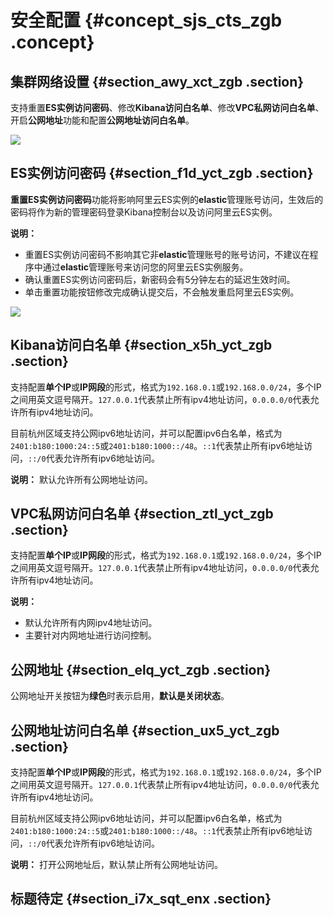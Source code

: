 # 安全配置 {#concept_sjs_cts_zgb .concept}

## 集群网络设置 {#section_awy_xct_zgb .section}

支持重置**ES实例访问密码**、修改**Kibana访问白名单**、修改**VPC私网访问白名单**、开启**公网地址**功能和配置**公网地址访问白名单**。

![](http://static-aliyun-doc.oss-cn-hangzhou.aliyuncs.com/assets/img/134295/155808103340173_zh-CN.png)

## ES实例访问密码 {#section_f1d_yct_zgb .section}

**重置ES实例访问密码**功能将影响阿里云ES实例的**elastic**管理账号访问，生效后的密码将作为新的管理密码登录Kibana控制台以及访问阿里云ES实例。

**说明：** 

-   重置ES实例访问密码不影响其它非**elastic**管理账号的账号访问，不建议在程序中通过**elastic**管理账号来访问您的阿里云ES实例服务。
-   确认重置ES实例访问密码后，新密码会有5分钟左右的延迟生效时间。
-   单击重置功能按钮修改完成确认提交后，不会触发重启阿里云ES实例。

![](http://static-aliyun-doc.oss-cn-hangzhou.aliyuncs.com/assets/img/134295/155808103340174_zh-CN.jpg)

## Kibana访问白名单 {#section_x5h_yct_zgb .section}

支持配置**单个IP**或**IP网段**的形式，格式为`192.168.0.1`或`192.168.0.0/24`，多个IP之间用英文逗号隔开。`127.0.0.1`代表禁止所有ipv4地址访问，`0.0.0.0/0`代表允许所有ipv4地址访问。

目前杭州区域支持公网ipv6地址访问，并可以配置ipv6白名单，格式为`2401:b180:1000:24::5`或`2401:b180:1000::/48`。`::1`代表禁止所有ipv6地址访问，`::/0`代表允许所有ipv6地址访问。

**说明：** 默认允许所有公网地址访问。

## VPC私网访问白名单 {#section_ztl_yct_zgb .section}

支持配置**单个IP**或**IP网段**的形式，格式为`192.168.0.1`或`192.168.0.0/24`，多个IP之间用英文逗号隔开。`127.0.0.1`代表禁止所有ipv4地址访问，`0.0.0.0/0`代表允许所有ipv4地址访问。

**说明：** 

-   默认允许所有内网ipv4地址访问。
-   主要针对内网地址进行访问控制。

## 公网地址 {#section_elq_yct_zgb .section}

公网地址开关按钮为**绿色**时表示启用，**默认是关闭状态**。

## 公网地址访问白名单 {#section_ux5_yct_zgb .section}

支持配置**单个IP**或**IP网段**的形式，格式为`192.168.0.1`或`192.168.0.0/24`，多个IP之间用英文逗号隔开。`127.0.0.1`代表禁止所有ipv4地址访问，`0.0.0.0/0`代表允许所有ipv4地址访问。

目前杭州区域支持公网ipv6地址访问，并可以配置ipv6白名单，格式为`2401:b180:1000:24::5`或`2401:b180:1000::/48`。`::1`代表禁止所有ipv6地址访问，`::/0`代表允许所有ipv6地址访问。

**说明：** 打开公网地址后，默认禁止所有公网地址访问。

## 标题待定 {#section_i7x_sqt_enx .section}

